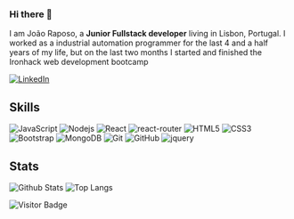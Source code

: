 ### Hi there 👋

I am João Raposo, a **Junior Fullstack developer** living in Lisbon, Portugal. I worked as a industrial automation programmer for the last 4 and a half years of my life, but on the last two months I started and finished the Ironhack web development bootcamp

[![LinkedIn](https://img.shields.io/badge/linkedin-%230077B5.svg?style=for-the-badge&logo=linkedin&logoColor=white)](https://www.linkedin.com/in/jfraposo/)

## Skills

![JavaScript](https://img.shields.io/badge/-JavaScript-black?style=flat-square&logo=javascript)
![Nodejs](https://img.shields.io/badge/-Nodejs-black?style=flat-square&logo=Node.js)
![React](https://img.shields.io/badge/-React-black?style=flat-square&logo=react)
![react-router](https://img.shields.io/badge/React_Router-CA4245?style=flat-square&logo=react-router&logoColor=white)
![HTML5](https://img.shields.io/badge/-HTML5-E34F26?style=flat-square&logo=html5&logoColor=white)
![CSS3](https://img.shields.io/badge/-CSS3-1572B6?style=flat-square&logo=css3)
![Bootstrap](https://img.shields.io/badge/-Bootstrap-563D7C?style=flat-square&logo=bootstrap)
![MongoDB](https://img.shields.io/badge/-MongoDB-black?style=flat-square&logo=mongodb)
![Git](https://img.shields.io/badge/-Git-black?style=flat-square&logo=git)
![GitHub](https://img.shields.io/badge/-GitHub-181717?style=flat-square&logo=github)
![jquery](https://img.shields.io/badge/jQuery-0769AD?style=flat-square&logo=jquery&logoColor=white)


## Stats

![Github Stats](https://github-readme-stats.vercel.app/api?username=Adeel91&count_private=true&show_icons=true&include_all_commits=true&theme=prussian&layout=compact)
![Top Langs](https://github-readme-stats.vercel.app/api/top-langs/?username=Adeel91&hide=TeX&layout=compact&theme=prussian)

![Visitor Badge](https://visitor-badge.laobi.icu/badge?page_id=Adeel91.Adeel91)

